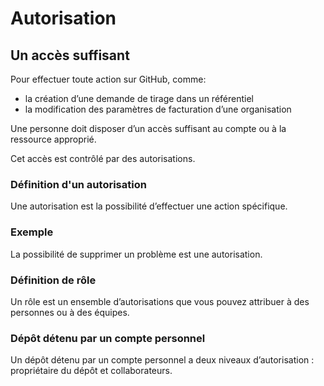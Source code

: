 <link href="../style.css" rel="stylesheet" />

# Autorisation

## Un accès suffisant

Pour effectuer toute action sur GitHub, comme:
- la création d’une demande de tirage dans un référentiel
- la modification des paramètres de facturation d’une organisation

Une personne doit disposer d’un <span class="important">accès</span> suffisant au compte ou à la ressource approprié. 

Cet accès est contrôlé par des <span class="important">autorisations</span>. 

### Définition d'un autorisation

Une autorisation est la possibilité d’effectuer une action spécifique. 

### Exemple
La possibilité de supprimer un problème est une autorisation. 


### Définition de rôle

Un rôle est un ensemble d’autorisations que vous pouvez attribuer à des personnes ou à des équipes.

### Dépôt détenu par un compte personnel

Un dépôt détenu par un compte personnel a deux niveaux d’autorisation : propriétaire du dépôt et collaborateurs.
